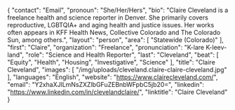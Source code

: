 {
  "contact": "Email",
  "pronoun": "She/Her/Hers",
  "bio": "Claire Cleveland is a freelance health and science reporter in Denver. She primarily covers reproductive, LGBTQIA+ and aging health and justice issues. Her works often appears in KFF Health News, Collective Colorado and The Colorado Sun, among others.",
  "layout": "person",
  "area": [
    "Statewide (Colorado)"
  ],
  "first": "Claire",
  "organization": "Freelance",
  "pronunciation": "K-lare K-leev-land",
  "role": "Science and Health Reporter",
  "last": "Cleveland",
  "beat": [
    "Equity",
    "Health",
    "Housing",
    "Investigative",
    "Science"
  ],
  "title": "Claire Cleveland",
  "images": [
    "/img/uploads/cleveland.claire-claire-cleveland.jpg"
  ],
  "languages": "English",
  "website": "https://www.clairecleveland.com/",
  "email": "Y2xhaXJlLmNsZXZlbGFuZEBnbWFpbC5jb20=",
  "linkedin": "https://www.linkedin.com/in/clevelandclaire/",
  "linktitle": "Claire Cleveland"
}

